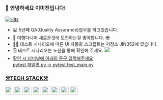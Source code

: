 ### 👋 안녕하세요 이미진입니다!


[![Hits](https://hits.seeyoufarm.com/api/count/incr/badge.svg?url=https%3A%2F%2Fgithub.com%2FJIN352%2Fhit-counter&count_bg=%2379C83D&title_bg=%23555555&icon=&icon_color=%23E7E7E7&title=count&edge_flat=false)](https://hits.seeyoufarm.com)


* 💻 5년째 QA(Quality Assurance)업무를 하고있습니다.
* 🧳 여행다니며 새로운것에 도전하는걸 좋아합니다. 😎
* 👩‍💻 테스트 시나리오에 따른 UI 자동화 스크립트는 저장소 JIN352에 있습니다.
* 🗒️ 테스트 시나리오는 노션을 통해 확인해 주세요.
  <a href="https://www.notion.so/e10261502958481483e27161106e84ee?pvs=4"><img src="http://img.shields.io/badge/Notion-111111?style=flat-square&logo=Notion&link=https://www.notion.so/e10261502958481483e27161106e84ee?pvs=4">
* 확인 시 터미널에 아래의 문구 입력해주세요<br/>
  pytest 파일명.py -> pytest test_main.py


<h3> ⚒️TECH STACK⚒️</h3>

<code><img height="25" img src="https://img.shields.io/badge/Selenium-43B02A?style=flat-square&logo=Selenium&logoColor=white"/></a></code>   <code><img height="25" img src="https://img.shields.io/badge/Python-3766AB?style=flat-square&logo=Python&logoColor=white"/></a></code>   <code><img height="25" img src="https://img.shields.io/badge/JIRA-2684FF?style=flat-square&logo=JIRA&logoColor=white"/></a></code>   <code><img height="25" img src="https://img.shields.io/badge/Confluence-2684FF?style=flat-square&logo=Confluence&logoColor=white"/></a></code>   <code><img height="25" img src="https://img.shields.io/badge/TestRail-50D18D?style=flat-square&logo=TestRail&logoColor=white"/></a></code>   <code><img height="25" img src="https://img.shields.io/badge/Orange for Oracle-EF0F14?style=flat-square&logo=Orange for Oracle&logoColor=white"/></a></code>   <code><img height="25" img src="https://img.shields.io/badge/MSSQL-000000?style=flat-square&logo=MSSQL&logoColor=white"/></a></code>   <code><img height="25" img src="https://img.shields.io/badge/POSTMAN-F36933?style=flat-square&logo=POSTMAN&logoColor=white"/></a></code>
